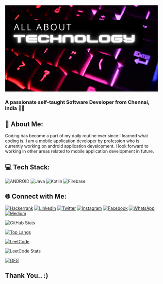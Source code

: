 ![MasterHead](https://github.com/venkatesh-jacke/venkatesh-jacke/blob/main/banner-2.png)
<h3>A passionate self-taught Software Developer from Chennai, India 👨‍💻</h3>

## 💫 About Me:
Coding has become a part of my daily routine ever since I learned what coding is. I am a mobile application developer by profession who is currently working on android application development. I look forward to working in other areas related to mobile application development in future.

## 💻 Tech Stack:
![ANDROID](https://img.shields.io/badge/android-%23ffffff.svg?style=for-the-badge&logo=android&logoColor=%a4c639)
![Java](https://img.shields.io/badge/java-%23ffffff.svg?style=for-the-badge&logo=Java)
![Kotlin](https://img.shields.io/badge/kotlin-%23ffffff.svg?style=for-the-badge&logo=kotlin&logoColor=AE00FF)
![Firebase](https://img.shields.io/badge/firebase-%23ffffff.svg?style=for-the-badge&logo=firebase)

## 🌐 Connect with Me:
[![Hackerrank](https://img.shields.io/badge/-Hackerrank-2EC866?style=for-the-badge&logo=HackerRank&logoColor=white)](https://www.hackerrank.com/ashishdangi96?tab=topactivity)
[![LinkedIn](https://img.shields.io/badge/linkedin-%230077B5.svg?style=for-the-badge&logo=linkedin&logoColor=white)](https://www.linkedin.com/in/venkatesh-ezhumalai/)
[![Twitter](https://img.shields.io/badge/Twitter-%231DA1F2.svg?style=for-the-badge&logo=Twitter&logoColor=white)](https://twitter.com/VenkateshJacke)
[![Instagram](https://img.shields.io/badge/Instagram-%23E4405F.svg?style=for-the-badge&logo=Instagram&logoColor=white)](https://www.instagram.com/venkateshjacke/)
[![Facebook](https://img.shields.io/badge/Facebook-%231877F2.svg?style=for-the-badge&logo=Facebook&logoColor=white)](https://facebook.com/beingashishdangi)
[![WhatsApp](https://img.shields.io/badge/WhatsApp-25D366?style=for-the-badge&logo=whatsapp&logoColor=white)](https://wa.me/+918807161938)
[![Medium](https://img.shields.io/badge/Medium-12100E?style=for-the-badge&logo=medium&logoColor=white)](https://medium.com/@ashishdangi)


![GitHub Stats](https://github-readme-stats.vercel.app/api?username=venkatesh-jacke&show_icons=true&theme=radical)

[![Top Langs](https://github-readme-stats.vercel.app/api/top-langs/?username=venkatesh-jacke&layout=compact&theme=dark)](https://github.com/dangiashish/github-readme-stats)


[![LeetCode](https://img.shields.io/badge/LeetCode-FFA116?style=for-the-badge&logo=leetcode&logoColor=white)](https://leetcode.com/venkateshjacke/)

![LeetCode Stats](https://leetcard.jacoblin.cool/venkateshjacke)

[![GFG](https://img.shields.io/badge/GeeksforGeeks-0F9D58?style=for-the-badge&logo=geeksforgeeks&logoColor=white)](https://auth.geeksforgeeks.org/user/venkateshjacke/)



## Thank You.. :)

